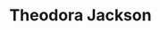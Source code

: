 ---
pid: ws40
title: Theodora Jackson
location_transcription: The street of Market
coordinates: "[-75.152385188608, 39.946976398881]"
zipcode: '19120'
gen_neighborhood: North Philadelphia
neighborhood: Logan,Olney
outside_phl: 
age: '62'
age_range: 60-69
instagram: 
image_file_name: ws_40.jpg
proposal_transcription: I have over 1000 bools of my authors and titles of my books
  with all of my grandkids names.
topic: Family,Unknown
topic_summary: 0, 0
type: 
keywords_other: 
credit: Theodora Jackson
image_labels: 
twitter: 
facebook: 
permalink: "/monuments/ws40/"
layout: item-page
---